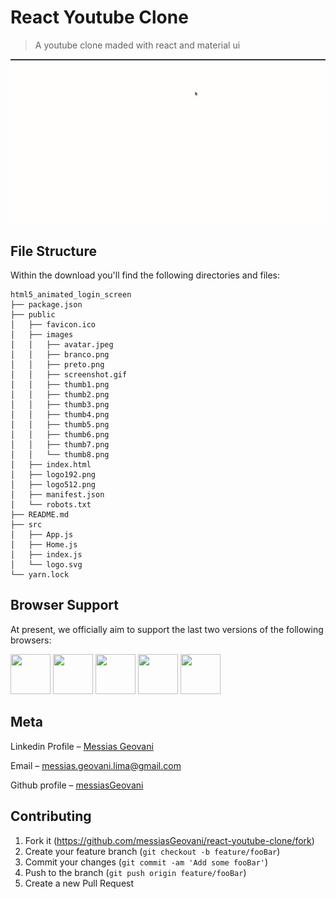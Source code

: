 # React Youtube Clone

> A youtube clone maded with react and material ui

<img src="./public/images/screenshot.gif"> 


## File Structure

Within the download you'll find the following directories and files:

```
html5_animated_login_screen
├── package.json
├── public
│   ├── favicon.ico
│   ├── images
│   │   ├── avatar.jpeg
│   │   ├── branco.png
│   │   ├── preto.png
│   │   ├── screenshot.gif
│   │   ├── thumb1.png
│   │   ├── thumb2.png
│   │   ├── thumb3.png
│   │   ├── thumb4.png
│   │   ├── thumb5.png
│   │   ├── thumb6.png
│   │   ├── thumb7.png
│   │   └── thumb8.png
│   ├── index.html
│   ├── logo192.png
│   ├── logo512.png
│   ├── manifest.json
│   └── robots.txt
├── README.md
├── src
│   ├── App.js
│   ├── Home.js
│   ├── index.js
│   └── logo.svg
└── yarn.lock
```

## Browser Support

At present, we officially aim to support the last two versions of the following browsers:

<img src="https://blogs.shu.ac.uk/shutech/files/2014/03/Google_Chrome_icon_2011.png" width="64" height="64"> <img src="https://upload.wikimedia.org/wikipedia/commons/thumb/a/a0/Firefox_logo%2C_2019.svg/815px-Firefox_logo%2C_2019.svg.png" width="64" height="64"> <img src="https://upload.wikimedia.org/wikipedia/pt/thumb/9/98/Microsoft_Edge_logo_%282019%29.svg/1200px-Microsoft_Edge_logo_%282019%29.svg.png" width="64" height="64"> <img src="https://upload.wikimedia.org/wikipedia/commons/thumb/5/52/Safari_browser_logo.svg/1028px-Safari_browser_logo.svg.png" width="64" height="64"> <img src="https://logodownload.org/wp-content/uploads/2017/06/opera-logo-browser.png" width="64" height="64">

## Meta

Linkedin Profile – [Messias Geovani](https://www.linkedin.com/in/messiasgeovani/) 

Email – messias.geovani.lima@gmail.com

Github profile – [messiasGeovani](https://github.com/messiasGeovani)

## Contributing

1. Fork it (<https://github.com/messiasGeovani/react-youtube-clone/fork>)
2. Create your feature branch (`git checkout -b feature/fooBar`)
3. Commit your changes (`git commit -am 'Add some fooBar'`)
4. Push to the branch (`git push origin feature/fooBar`)
5. Create a new Pull Request
